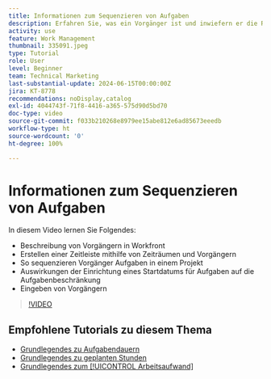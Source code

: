 ```yaml
---
title: Informationen zum Sequenzieren von Aufgaben
description: Erfahren Sie, was ein Vorgänger ist und inwiefern er die Reihenfolge der Aufgaben in einem Projekt bestimmt. Lernen Sie, mithilfe von Zeiträumen und Vorgängern eine Zeitleiste zu erstellen.
activity: use
feature: Work Management
thumbnail: 335091.jpeg
type: Tutorial
role: User
level: Beginner
team: Technical Marketing
last-substantial-update: 2024-06-15T00:00:00Z
jira: KT-8778
recommendations: noDisplay,catalog
exl-id: 4044743f-71f8-4416-a365-575d90d5bd70
doc-type: video
source-git-commit: f033b210268e8979ee15abe812e6ad85673eeedb
workflow-type: ht
source-wordcount: '0'
ht-degree: 100%

---
```


# Informationen zum Sequenzieren von Aufgaben

In diesem Video lernen Sie Folgendes:

* Beschreibung von Vorgängern in Workfront
* Erstellen einer Zeitleiste mithilfe von Zeiträumen und Vorgängern
* So sequenzieren Vorgänger Aufgaben in einem Projekt
* Auswirkungen der Einrichtung eines Startdatums für Aufgaben auf die Aufgabenbeschränkung
* Eingeben von Vorgängern

>[!VIDEO](https://video.tv.adobe.com/v/335091/?quality=12&learn=on)

<!---
Learn more urls
There's a lot more you can learn about predecessors, such as dependency type and lag. [!DNL Workfront] recommends getting the basics down first, then pulling those other features into your project planning. If you're curious, here are some articles about additional functionality.
Overview of task predecessors
Create predecessor relationships by chaining tasks
Creating a predecessor relationship on the task list
Overview of lag types
Overview of task dependency types
--->

## Empfohlene Tutorials zu diesem Thema

* [Grundlegendes zu Aufgabendauern](/help/manage-work/tasks/understand-task-durations.md)
* [Grundlegendes zu geplanten Stunden](/help/manage-work/tasks/understand-planned-hours.md)
* [Grundlegendes zum [!UICONTROL Arbeitsaufwand]](/help/manage-work/tasks/understand-work-effort.md)
